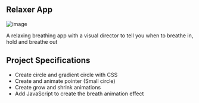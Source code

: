 ## Relaxer App

![image](https://github.com/Ahmed-Elmoslmany/Kalbonyan-Elmarsos/assets/100316692/de409e87-d56b-4e33-bb30-c02f5f452403)

A relaxing breathing app with a visual director to tell you when to breathe in, hold and breathe out

## Project Specifications

- Create circle and gradient circle with CSS
- Create and animate pointer (Small circle)
- Create grow and shrink animations
- Add JavaScript to create the breath animation effect
